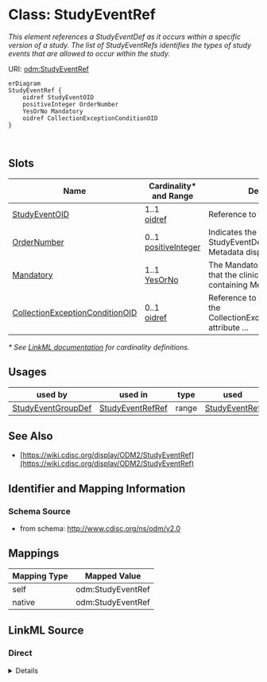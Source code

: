 # Class: StudyEventRef

_This element references a StudyEventDef as it occurs within a specific version of a study. The list of StudyEventRefs identifies the types of study events that are allowed to occur within the study._




URI: [odm:StudyEventRef](http://www.cdisc.org/ns/odm/v2.0/StudyEventRef)


```mermaid
erDiagram
StudyEventRef {
    oidref StudyEventOID  
    positiveInteger OrderNumber  
    YesOrNo Mandatory  
    oidref CollectionExceptionConditionOID  
}



```



<!-- no inheritance hierarchy -->


## Slots

| Name | Cardinality* and Range | Description | Inheritance |
| ---  | --- | --- | --- |
| [StudyEventOID](StudyEventOID.md) | 1..1 <br/> [oidref](oidref.md) | Reference to the StudyEventDef . | direct |
| [OrderNumber](OrderNumber.md) | 0..1 <br/> [positiveInteger](positiveInteger.md) | Indicates the order in which this StudyEventDef appears in Metadata displays ... | direct |
| [Mandatory](Mandatory.md) | 1..1 <br/> [YesOrNo](YesOrNo.md) | The Mandatory flag indicates that the clinical data for the containing MetaDa... | direct |
| [CollectionExceptionConditionOID](CollectionExceptionConditionOID.md) | 0..1 <br/> [oidref](oidref.md) | Reference to a ConditionDef If the CollectionExceptionConditionOID attribute ... | direct |

_* See [LinkML documentation](https://linkml.io/linkml/schemas/slots.html#slot-cardinality) for cardinality definitions._




## Usages

| used by | used in | type | used |
| ---  | --- | --- | --- |
| [StudyEventGroupDef](StudyEventGroupDef.md) | [StudyEventRefRef](StudyEventRefRef.md) | range | [StudyEventRef](StudyEventRef.md) |






## See Also

* [https://wiki.cdisc.org/display/ODM2/StudyEventRef](https://wiki.cdisc.org/display/ODM2/StudyEventRef)

## Identifier and Mapping Information







### Schema Source


* from schema: http://www.cdisc.org/ns/odm/v2.0





## Mappings

| Mapping Type | Mapped Value |
| ---  | ---  |
| self | odm:StudyEventRef |
| native | odm:StudyEventRef |





## LinkML Source

<!-- TODO: investigate https://stackoverflow.com/questions/37606292/how-to-create-tabbed-code-blocks-in-mkdocs-or-sphinx -->

### Direct

<details>
```yaml
name: StudyEventRef
description: This element references a StudyEventDef as it occurs within a specific
  version of a study. The list of StudyEventRefs identifies the types of study events
  that are allowed to occur within the study.
from_schema: http://www.cdisc.org/ns/odm/v2.0
see_also:
- https://wiki.cdisc.org/display/ODM2/StudyEventRef
rank: 1000
slots:
- StudyEventOID
- OrderNumber
- Mandatory
- CollectionExceptionConditionOID
slot_usage:
  StudyEventOID:
    name: StudyEventOID
    description: Reference to the StudyEventDef .
    comments:
    - 'Required

      range: oidref

      Must match the OID attribute for a StudyEventDef in the Study/MetaDataVersion.'
    domain_of:
    - StudyEventRef
    - AbsoluteTimingConstraint
    - StudyEventData
    - KeySet
    range: oidref
    required: true
  OrderNumber:
    name: OrderNumber
    description: Indicates the order in which this StudyEventDef appears in Metadata
      displays or data entry applications. OrderNumbers provide an ordering on the
      StudyEventDefs for use whenever a list of StudyEventDefs is presented to a user.
      They do not imply anything about event scheduling, time ordering, or data correctness.
      Order of execution and timing between study events and groups of study events
      must be defined in WorkflowDef elements. Scheduling will be realized in StudyTiming
      and its child elements that reference StudyEventGroups.
    comments:
    - 'Optional

      range: positiveInteger

      The StudyEventRefs within a StudyEventGroup must not have duplicate OrderNumber
      values.'
    domain_of:
    - StudyEventGroupRef
    - StudyEventRef
    - ItemGroupRef
    - ItemRef
    - CodeListItem
    - Parameter
    - ReturnValue
    - StudyEndPointRef
    range: positiveInteger
  Mandatory:
    name: Mandatory
    description: The Mandatory flag indicates that the clinical data for the containing
      MetaDataVersion would be incomplete without an instance of this type of Study
      Event for each subject per the study protocol. ODM clinical data files that
      are incomplete in this sense may be considered incomplete for study review and
      analysis purposes.
    comments:
    - 'Required

      enum values: (Yes | No)

      The data for each subject in the study must include a StudyEventData element
      with this StudyEventOID, when the value is "Yes".'
    domain_of:
    - StudyEventGroupRef
    - StudyEventRef
    - ItemGroupRef
    - ItemRef
    range: YesOrNo
    required: true
  CollectionExceptionConditionOID:
    name: CollectionExceptionConditionOID
    description: Reference to a ConditionDef If the CollectionExceptionConditionOID
      attribute is provided, it references a ConditionDef that describes the circumstances
      under which data for this study event should not be collected.
    comments:
    - 'Optional

      range: oidref

      The CollectionExceptionConditionOID value must match the OID attribute for a
      ConditionDef in this Study/MetaDataVersion.'
    domain_of:
    - StudyEventGroupRef
    - StudyEventRef
    - ItemGroupRef
    - ItemRef
    range: oidref
class_uri: odm:StudyEventRef

```
</details>

### Induced

<details>
```yaml
name: StudyEventRef
description: This element references a StudyEventDef as it occurs within a specific
  version of a study. The list of StudyEventRefs identifies the types of study events
  that are allowed to occur within the study.
from_schema: http://www.cdisc.org/ns/odm/v2.0
see_also:
- https://wiki.cdisc.org/display/ODM2/StudyEventRef
rank: 1000
slot_usage:
  StudyEventOID:
    name: StudyEventOID
    description: Reference to the StudyEventDef .
    comments:
    - 'Required

      range: oidref

      Must match the OID attribute for a StudyEventDef in the Study/MetaDataVersion.'
    domain_of:
    - StudyEventRef
    - AbsoluteTimingConstraint
    - StudyEventData
    - KeySet
    range: oidref
    required: true
  OrderNumber:
    name: OrderNumber
    description: Indicates the order in which this StudyEventDef appears in Metadata
      displays or data entry applications. OrderNumbers provide an ordering on the
      StudyEventDefs for use whenever a list of StudyEventDefs is presented to a user.
      They do not imply anything about event scheduling, time ordering, or data correctness.
      Order of execution and timing between study events and groups of study events
      must be defined in WorkflowDef elements. Scheduling will be realized in StudyTiming
      and its child elements that reference StudyEventGroups.
    comments:
    - 'Optional

      range: positiveInteger

      The StudyEventRefs within a StudyEventGroup must not have duplicate OrderNumber
      values.'
    domain_of:
    - StudyEventGroupRef
    - StudyEventRef
    - ItemGroupRef
    - ItemRef
    - CodeListItem
    - Parameter
    - ReturnValue
    - StudyEndPointRef
    range: positiveInteger
  Mandatory:
    name: Mandatory
    description: The Mandatory flag indicates that the clinical data for the containing
      MetaDataVersion would be incomplete without an instance of this type of Study
      Event for each subject per the study protocol. ODM clinical data files that
      are incomplete in this sense may be considered incomplete for study review and
      analysis purposes.
    comments:
    - 'Required

      enum values: (Yes | No)

      The data for each subject in the study must include a StudyEventData element
      with this StudyEventOID, when the value is "Yes".'
    domain_of:
    - StudyEventGroupRef
    - StudyEventRef
    - ItemGroupRef
    - ItemRef
    range: YesOrNo
    required: true
  CollectionExceptionConditionOID:
    name: CollectionExceptionConditionOID
    description: Reference to a ConditionDef If the CollectionExceptionConditionOID
      attribute is provided, it references a ConditionDef that describes the circumstances
      under which data for this study event should not be collected.
    comments:
    - 'Optional

      range: oidref

      The CollectionExceptionConditionOID value must match the OID attribute for a
      ConditionDef in this Study/MetaDataVersion.'
    domain_of:
    - StudyEventGroupRef
    - StudyEventRef
    - ItemGroupRef
    - ItemRef
    range: oidref
attributes:
  StudyEventOID:
    name: StudyEventOID
    description: Reference to the StudyEventDef .
    comments:
    - 'Required

      range: oidref

      Must match the OID attribute for a StudyEventDef in the Study/MetaDataVersion.'
    from_schema: http://www.cdisc.org/ns/odm/v2.0
    rank: 1000
    alias: StudyEventOID
    owner: StudyEventRef
    domain_of:
    - StudyEventRef
    - AbsoluteTimingConstraint
    - StudyEventData
    - KeySet
    range: oidref
    required: true
  OrderNumber:
    name: OrderNumber
    description: Indicates the order in which this StudyEventDef appears in Metadata
      displays or data entry applications. OrderNumbers provide an ordering on the
      StudyEventDefs for use whenever a list of StudyEventDefs is presented to a user.
      They do not imply anything about event scheduling, time ordering, or data correctness.
      Order of execution and timing between study events and groups of study events
      must be defined in WorkflowDef elements. Scheduling will be realized in StudyTiming
      and its child elements that reference StudyEventGroups.
    comments:
    - 'Optional

      range: positiveInteger

      The StudyEventRefs within a StudyEventGroup must not have duplicate OrderNumber
      values.'
    from_schema: http://www.cdisc.org/ns/odm/v2.0
    rank: 1000
    alias: OrderNumber
    owner: StudyEventRef
    domain_of:
    - StudyEventGroupRef
    - StudyEventRef
    - ItemGroupRef
    - ItemRef
    - CodeListItem
    - Parameter
    - ReturnValue
    - StudyEndPointRef
    range: positiveInteger
  Mandatory:
    name: Mandatory
    description: The Mandatory flag indicates that the clinical data for the containing
      MetaDataVersion would be incomplete without an instance of this type of Study
      Event for each subject per the study protocol. ODM clinical data files that
      are incomplete in this sense may be considered incomplete for study review and
      analysis purposes.
    comments:
    - 'Required

      enum values: (Yes | No)

      The data for each subject in the study must include a StudyEventData element
      with this StudyEventOID, when the value is "Yes".'
    from_schema: http://www.cdisc.org/ns/odm/v2.0
    rank: 1000
    alias: Mandatory
    owner: StudyEventRef
    domain_of:
    - StudyEventGroupRef
    - StudyEventRef
    - ItemGroupRef
    - ItemRef
    range: YesOrNo
    required: true
  CollectionExceptionConditionOID:
    name: CollectionExceptionConditionOID
    description: Reference to a ConditionDef If the CollectionExceptionConditionOID
      attribute is provided, it references a ConditionDef that describes the circumstances
      under which data for this study event should not be collected.
    comments:
    - 'Optional

      range: oidref

      The CollectionExceptionConditionOID value must match the OID attribute for a
      ConditionDef in this Study/MetaDataVersion.'
    from_schema: http://www.cdisc.org/ns/odm/v2.0
    rank: 1000
    alias: CollectionExceptionConditionOID
    owner: StudyEventRef
    domain_of:
    - StudyEventGroupRef
    - StudyEventRef
    - ItemGroupRef
    - ItemRef
    range: oidref
class_uri: odm:StudyEventRef

```
</details>